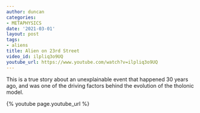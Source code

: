 ```yaml
---
author: duncan
categories:
- METAPHYSICS
date: '2021-03-01'
layout: post
tags:
- aliens
title: Alien on 23rd Street
video_id: ilpliq3o9UQ
youtube_url: https://www.youtube.com/watch?v=ilpliq3o9UQ
---
```


This is a true story about an unexplainable event that happened 30 years ago, and was one of the driving factors behind the evolution of the tholonic model.

<!--more-->

{% youtube page.youtube_url %}